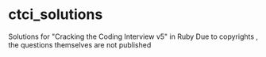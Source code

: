 ctci_solutions
==============

Solutions for "Cracking the Coding Interview v5" in Ruby
Due to copyrights , the questions themselves are not published
